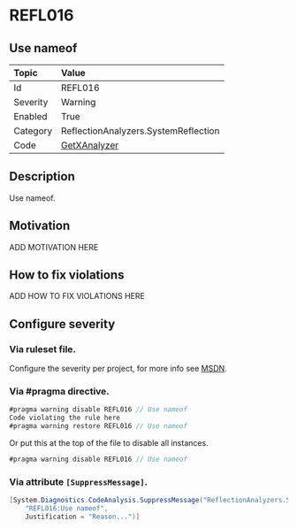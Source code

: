 # REFL016
## Use nameof

| Topic    | Value
| :--      | :--
| Id       | REFL016
| Severity | Warning
| Enabled  | True
| Category | ReflectionAnalyzers.SystemReflection
| Code     | [GetXAnalyzer](https://github.com/DotNetAnalyzers/ReflectionAnalyzers/blob/master/ReflectionAnalyzers/NodeAnalzers/GetXAnalyzer.cs)

## Description

Use nameof.

## Motivation

ADD MOTIVATION HERE

## How to fix violations

ADD HOW TO FIX VIOLATIONS HERE

<!-- start generated config severity -->
## Configure severity

### Via ruleset file.

Configure the severity per project, for more info see [MSDN](https://msdn.microsoft.com/en-us/library/dd264949.aspx).

### Via #pragma directive.
```C#
#pragma warning disable REFL016 // Use nameof
Code violating the rule here
#pragma warning restore REFL016 // Use nameof
```

Or put this at the top of the file to disable all instances.
```C#
#pragma warning disable REFL016 // Use nameof
```

### Via attribute `[SuppressMessage]`.

```C#
[System.Diagnostics.CodeAnalysis.SuppressMessage("ReflectionAnalyzers.SystemReflection", 
    "REFL016:Use nameof", 
    Justification = "Reason...")]
```
<!-- end generated config severity -->